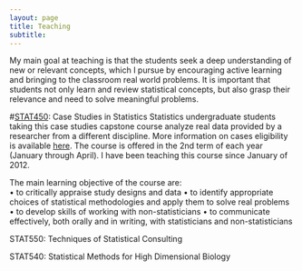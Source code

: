 ```yaml
---
layout: page
title: Teaching
subtitle: 
---
```


My main goal at teaching is that the students seek a deep understanding of new or relevant concepts, which I pursue by encouraging active learning and bringing to the classroom real world problems. It is important that students not only learn and review statistical concepts, but also grasp their relevance and need to solve meaningful problems.

#[STAT450](https://courses.students.ubc.ca/cs/main?pname=subjarea&tname=subjareas&req=3&dept=STAT&course=450): Case Studies in Statistics
Statistics undergraduate students taking this case studies capstone course analyze real data provided by a researcher from a different discipline. More information on cases eligibility is available [here](https://www.stat.ubc.ca/how-can-you-get-help-your-data). The course is offered in the 2nd term of each year (January through April). I have been teaching this course since January of 2012.

The main learning objective of the course are:  
•	to critically appraise study designs and data
•	to identify appropriate choices of statistical methodologies and apply them to solve real problems
•	to develop skills of working with non-statisticians
•	to communicate effectively, both orally and in writing, with statisticians and non-statisticians

 
STAT550: Techniques of Statistical Consulting

STAT540: Statistical Methods for High Dimensional Biology